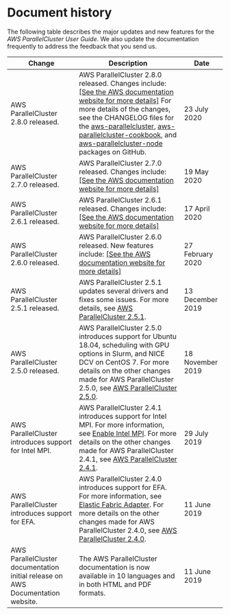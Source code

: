 # Document history<a name="document_history"></a>

The following table describes the major updates and new features for the *AWS ParallelCluster User Guide*\. We also update the documentation frequently to address the feedback that you send us\.


| Change | Description | Date | 
| --- | --- | --- | 
| AWS ParallelCluster 2\.8\.0 released\. |  AWS ParallelCluster 2\.8\.0 released\. Changes include: [\[See the AWS documentation website for more details\]](http://docs.aws.amazon.com/parallelcluster/latest/ug/document_history.html) For more details of the changes, see the CHANGELOG files for the [aws\-parallelcluster](https://github.com/aws/aws-parallelcluster/blob/v2.8.0/CHANGELOG.rst), [aws\-parallelcluster\-cookbook](https://github.com/aws/aws-parallelcluster-cookbook/blob/v2.8.0/CHANGELOG.md), and [aws\-parallelcluster\-node](https://github.com/aws/aws-parallelcluster-node/blob/v2.8.0/CHANGELOG.md) packages on GitHub\.  | 23 July 2020 | 
| AWS ParallelCluster 2\.7\.0 released\. |  AWS ParallelCluster 2\.7\.0 released\. Changes include: [\[See the AWS documentation website for more details\]](http://docs.aws.amazon.com/parallelcluster/latest/ug/document_history.html)  | 19 May 2020 | 
| AWS ParallelCluster 2\.6\.1 released\. |  AWS ParallelCluster 2\.6\.1 released\. Changes include: [\[See the AWS documentation website for more details\]](http://docs.aws.amazon.com/parallelcluster/latest/ug/document_history.html)  | 17 April 2020 | 
| AWS ParallelCluster 2\.6\.0 released\. |  AWS ParallelCluster 2\.6\.0 released\. New features include: [\[See the AWS documentation website for more details\]](http://docs.aws.amazon.com/parallelcluster/latest/ug/document_history.html)  | 27 February 2020 | 
| AWS ParallelCluster 2\.5\.1 released\. | AWS ParallelCluster 2\.5\.1 updates several drivers and fixes some issues\. For more details, see [AWS ParallelCluster 2\.5\.1](https://github.com/aws/aws-parallelcluster/releases/tag/v2.5.1)\. | 13 December 2019 | 
| AWS ParallelCluster 2\.5\.0 released\. | AWS ParallelCluster 2\.5\.0 introduces support for Ubuntu 18\.04, scheduling with GPU options in Slurm, and NICE DCV on CentOS 7\. For more details on the other changes made for AWS ParallelCluster 2\.5\.0, see [AWS ParallelCluster 2\.5\.0](https://github.com/aws/aws-parallelcluster/releases/tag/v2.5.0)\. | 18 November 2019 | 
| AWS ParallelCluster introduces support for Intel MPI\. | AWS ParallelCluster 2\.4\.1 introduces support for Intel MPI\. For more information, see [Enable Intel MPI](intelmpi.md)\. For more details on the other changes made for AWS ParallelCluster 2\.4\.1, see [AWS ParallelCluster 2\.4\.1](https://github.com/aws/aws-parallelcluster/releases/tag/v2.4.1)\. | 29 July 2019 | 
| AWS ParallelCluster introduces support for EFA\. | AWS ParallelCluster 2\.4\.0 introduces support for EFA\. For more information, see [Elastic Fabric Adapter](efa.md)\. For more details on the other changes made for AWS ParallelCluster 2\.4\.0, see [AWS ParallelCluster 2\.4\.0](https://github.com/aws/aws-parallelcluster/releases/tag/v2.4.0)\. | 11 June 2019 | 
| AWS ParallelCluster documentation initial release on AWS Documentation website\. |  The AWS ParallelCluster documentation is now available in 10 languages and in both HTML and PDF formats\.  | 11 June 2019 | 
